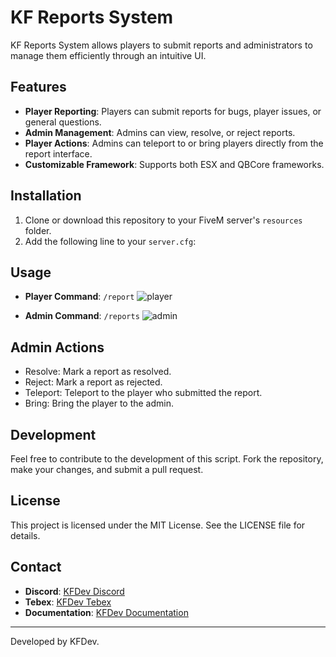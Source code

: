 # KF Reports System

KF Reports System  allows players to submit reports and administrators to manage them efficiently through an intuitive UI.

## Features

- **Player Reporting**: Players can submit reports for bugs, player issues, or general questions.
- **Admin Management**: Admins can view, resolve, or reject reports.
- **Player Actions**: Admins can teleport to or bring players directly from the report interface.
- **Customizable Framework**: Supports both ESX and QBCore frameworks.

## Installation

1. Clone or download this repository to your FiveM server's `resources` folder.
2. Add the following line to your `server.cfg`:

## Usage
- **Player Command**: `/report`
![player](https://github.com/user-attachments/assets/19269198-87bb-4ada-8aa8-d2f4eb5dbe38)




- **Admin Command**: `/reports`
![admin](https://github.com/user-attachments/assets/0653a18a-33f4-454b-879e-6fe1faddc384)



## Admin Actions
- Resolve: Mark a report as resolved.
- Reject: Mark a report as rejected.
- Teleport: Teleport to the player who submitted the report.
- Bring: Bring the player to the admin.

## Development

Feel free to contribute to the development of this script. Fork the repository, make your changes, and submit a pull request.

## License

This project is licensed under the MIT License. See the LICENSE file for details.

## Contact

- **Discord**: [KFDev Discord](https://discord.gg/kfdev)
- **Tebex**: [KFDev Tebex](https://kfdev.tebex.io)
- **Documentation**: [KFDev Documentation](https://docs.kfdev.it/)

---

Developed by KFDev.
